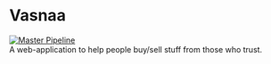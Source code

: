 # Vasnaa
[![Master Pipeline](https://github.com/emranbm/vasnaa/workflows/Main%20Workflow/badge.svg?branch=master)](https://github.com/emranbm/vasnaa/actions/workflows/main.yml)  
A web-application to help people buy/sell stuff from those who trust.

